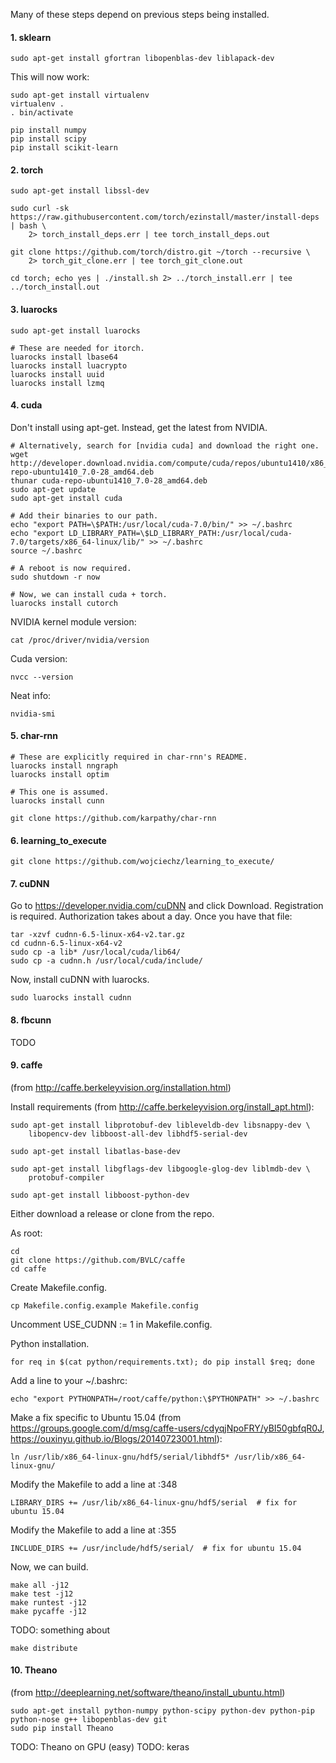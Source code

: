 Many of these steps depend on previous steps being installed.

#### 1. sklearn

```
sudo apt-get install gfortran libopenblas-dev liblapack-dev
```

This will now work:
```
sudo apt-get install virtualenv
virtualenv .
. bin/activate

pip install numpy
pip install scipy
pip install scikit-learn
```

#### 2. torch

```
sudo apt-get install libssl-dev

sudo curl -sk https://raw.githubusercontent.com/torch/ezinstall/master/install-deps | bash \
    2> torch_install_deps.err | tee torch_install_deps.out

git clone https://github.com/torch/distro.git ~/torch --recursive \
    2> torch_git_clone.err | tee torch_git_clone.out

cd torch; echo yes | ./install.sh 2> ../torch_install.err | tee ../torch_install.out
```

#### 3. luarocks

```
sudo apt-get install luarocks

# These are needed for itorch.
luarocks install lbase64
luarocks install luacrypto
luarocks install uuid
luarocks install lzmq
```

#### 4. cuda

Don't install using apt-get.  Instead, get the latest from NVIDIA.

```
# Alternatively, search for [nvidia cuda] and download the right one.
wget http://developer.download.nvidia.com/compute/cuda/repos/ubuntu1410/x86_64/cuda-repo-ubuntu1410_7.0-28_amd64.deb
thunar cuda-repo-ubuntu1410_7.0-28_amd64.deb
sudo apt-get update
sudo apt-get install cuda

# Add their binaries to our path.
echo "export PATH=\$PATH:/usr/local/cuda-7.0/bin/" >> ~/.bashrc
echo "export LD_LIBRARY_PATH=\$LD_LIBRARY_PATH:/usr/local/cuda-7.0/targets/x86_64-linux/lib/" >> ~/.bashrc
source ~/.bashrc

# A reboot is now required.
sudo shutdown -r now

# Now, we can install cuda + torch.
luarocks install cutorch
```

NVIDIA kernel module version:

```
cat /proc/driver/nvidia/version 
```

Cuda version:

```
nvcc --version
```

Neat info:

```
nvidia-smi
```

#### 5. char-rnn

```
# These are explicitly required in char-rnn's README.
luarocks install nngraph
luarocks install optim

# This one is assumed.
luarocks install cunn

git clone https://github.com/karpathy/char-rnn
```

#### 6. learning_to_execute

```
git clone https://github.com/wojciechz/learning_to_execute/
```

#### 7. cuDNN

Go to https://developer.nvidia.com/cuDNN and click Download.  Registration is required.  Authorization takes about a day.  Once you have that file:

```
tar -xzvf cudnn-6.5-linux-x64-v2.tar.gz
cd cudnn-6.5-linux-x64-v2
sudo cp -a lib* /usr/local/cuda/lib64/
sudo cp -a cudnn.h /usr/local/cuda/include/
```

Now, install cuDNN with luarocks.

```
sudo luarocks install cudnn
```

#### 8. fbcunn

TODO

#### 9. caffe

(from http://caffe.berkeleyvision.org/installation.html)

Install requirements (from http://caffe.berkeleyvision.org/install_apt.html):

```
sudo apt-get install libprotobuf-dev libleveldb-dev libsnappy-dev \
    libopencv-dev libboost-all-dev libhdf5-serial-dev

sudo apt-get install libatlas-base-dev

sudo apt-get install libgflags-dev libgoogle-glog-dev liblmdb-dev \
    protobuf-compiler

sudo apt-get install libboost-python-dev
```

Either download a release or clone from the repo.

As root:

```
cd
git clone https://github.com/BVLC/caffe
cd caffe
```

Create Makefile.config.

```
cp Makefile.config.example Makefile.config
```

Uncomment USE_CUDNN := 1 in Makefile.config.

Python installation.

```
for req in $(cat python/requirements.txt); do pip install $req; done
```

Add a line to your ~/.bashrc:

```
echo "export PYTHONPATH=/root/caffe/python:\$PYTHONPATH" >> ~/.bashrc
```

Make a fix specific to Ubuntu 15.04 (from https://groups.google.com/d/msg/caffe-users/cdyqjNpoFRY/yBI50gbfqR0J, https://ouxinyu.github.io/Blogs/20140723001.html):

```
ln /usr/lib/x86_64-linux-gnu/hdf5/serial/libhdf5* /usr/lib/x86_64-linux-gnu/
```

Modify the Makefile to add a line at :348

```
LIBRARY_DIRS += /usr/lib/x86_64-linux-gnu/hdf5/serial  # fix for ubuntu 15.04
```

Modify the Makefile to add a line at :355

```
INCLUDE_DIRS += /usr/include/hdf5/serial/  # fix for ubuntu 15.04
```

Now, we can build.

```
make all -j12
make test -j12
make runtest -j12
make pycaffe -j12
```

TODO: something about

```
make distribute
```

#### 10. Theano

(from http://deeplearning.net/software/theano/install_ubuntu.html)

```
sudo apt-get install python-numpy python-scipy python-dev python-pip python-nose g++ libopenblas-dev git
sudo pip install Theano
```

TODO: Theano on GPU (easy)
TODO: keras
